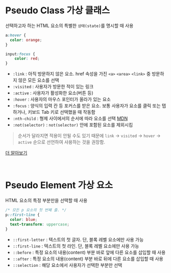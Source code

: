 # Pseudo Class 가상 클래스
선택하고자 하는 HTML 요소의 특별한 `상태(state)`를 명시할 때 사용
```css
a:hover {
  color: orange;
}

input:focus {
	color: red;
}	
```

- `:link` : 아직 방문하지 않은 요소. href 속성을 가진 `<a>` `<area>` `<link>` 중 방문하지 않은 모든 요소를 선택
- `:visited` : 사용자가 방문한 적이 있는 링크
- `:active` : 사용자가 활성화한 요소(버튼 등)
- `:hover` : 사용자의 마우스 포인터가 올라가 있는 요소
- `:focus` : 양식의 입력 칸 등 포커스를 받은 요소. 보통 사용자가 요소를 클릭 또는 탭하거나, 키보드 Tab 키로 선택했을 때 작동함
- `:nth-child` : 형제 사이에서의 순서에 따라 요소를 선택 [MDN](https://developer.mozilla.org/ko/docs/Web/CSS/:nth-child)
- `:not(selector)` : `not(selector)` 안에 포함된 요소를 제외시킴

> 순서가 달라지면 적용이 안될 수도 있기 때문에 `link` → `visited` → `hover` → `active` 순으로 선언하여 사용하는 것을 권장함.  

[더 알아보기](https://lalacode.tistory.com/6)

<br />

# Pseudo Element 가상 요소
HTML 요소의 특정 부분만을 선택할 때 사용
```css
/* 모든 p 요소의 첫 번째 줄. */
p::first-line {
  color: blue;
  text-transform: uppercase;
}
```

- `::first-letter` : 텍스트의 첫 글자. 단, 블록 레벨 요소에만 사용 가능
- `::first-line` : 텍스트의 첫 라인. 단, 블록 레벨 요소에만 사용 가능
- `::before` : 특정 요소의 내용(content) 부분 바로 앞에 다른 요소를 삽입할 때 사용
- `::after` : 특정 요소의 내용(content) 부분 바로 뒤에 다른 요소를 삽입할 때 사용
- `::selection` : 해당 요소에서 사용자가 선택한 부분만 선택